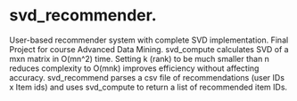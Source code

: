 # svd_recommender.
User-based recommender system with complete SVD implementation. Final Project for course Advanced Data Mining.
svd_compute calculates SVD of a mxn matrix in O(mn^2) time. 
Setting k (rank) to be much smaller than n reduces complexity to O(mnk) improves efficiency without affecting accuracy.
svd_recommend parses a csv file of recommendations (user IDs x Item ids) and uses svd_compute to return a list of recommended item IDs.
